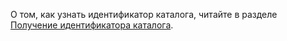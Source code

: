 О том, как узнать идентификатор каталога, читайте в разделе [Получение идентификатора каталога](../resource-manager/operations/folder/get-id).
